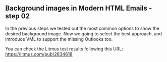 ## Background images in Modern HTML Emails - step 02

In the previous steps we tested out the most common options to show the desired background image. Now we going to select the best approach, and introduce VML to support the missing Outlooks too.

You can check the Litmus test results following this URL:
https://litmus.com/pub/2834618